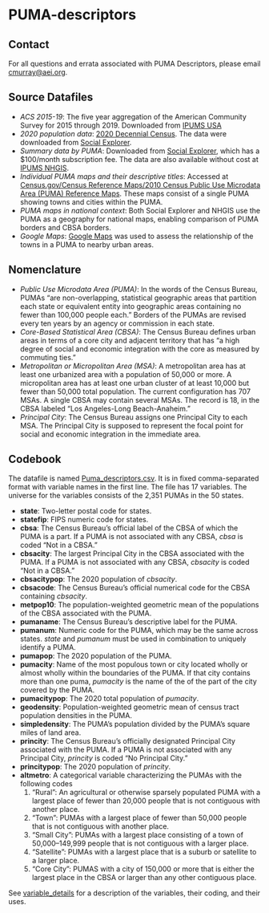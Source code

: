 # PUMA-descriptors

## Contact

For all questions and errata associated with PUMA Descriptors, please email cmurray@aei.org. 

## Source Datafiles

* _ACS 2015-19_: The five year aggregation of the American Community Survey for 2015 through 2019. Downloaded from [IPUMS USA](usa.ipums.org)
* _2020 population data_: [2020 Decennial Census](https://www.census.gov/programs-surveys/decennial-census/about/rdo/summary-files.html). The data were downloaded from [Social Explorer](socialexplorer.com).
* _Summary data by PUMA_: Downloaded from [Social Explorer](socialexplorer.com), which has a $100/month subscription fee. The data are also available without cost at [IPUMS NHGIS](www.nhgis.org).
* _Individual PUMA maps and their descriptive titles_: Accessed at [Census.gov/Census Reference Maps/2010 Census Public Use Microdata Area (PUMA) Reference Maps](census.gov/geographies/reference-mxaps/2010/geo/2010-PUMAs.html). These maps consist of a single PUMA showing towns and cities within the PUMA.
* _PUMA maps in national context_: Both Social Explorer and NHGIS use the PUMA as a geography for national maps, enabling comparison of PUMA borders and CBSA borders.
* _Google Maps_: [Google Maps](google.com/maps) was used to assess the relationship of the towns in a PUMA to nearby urban areas. 

## Nomenclature

* _Public Use Microdata Area (PUMA)_: In the words of the Census Bureau, PUMAs “are non-overlapping, statistical geographic areas that partition each state or equivalent entity into geographic areas containing no fewer than 100,000 people each.” Borders of the PUMAs are revised every ten years by an agency or commission in each state.
* _Core-Based Statistical Area (CBSA)_: The Census Bureau defines urban areas in terms of a core city and adjacent territory that has “a high degree of social and economic integration with the core as measured by commuting ties.” 
* _Metropolitan or Micropolitan Area (MSA)_: A metropolitan area has at least one urbanized area with a population of 50,000 or more. A micropolitan area has at least one urban cluster of at least 10,000 but fewer than 50,000 total population. The current configuration has 707 MSAs. A single CBSA may contain several MSAs. The record is 18, in the CBSA labeled “Los Angeles-Long Beach-Anaheim.” 
* _Principal City_: The Census Bureau assigns one Principal City to each MSA. The Principal City is supposed to represent the focal point for social and economic integration in the immediate area.  

## Codebook

The datafile is named [Puma_descriptors.csv](). It is in fixed comma-separated format with variable names in the first line. The file has 17 variables. The universe for the variables consists of the 2,351 PUMAs in the 50 states.

* **state**: Two-letter postal code for states. 
* **statefip**: FIPS numeric code for states. 
* **cbsa**: The Census Bureau’s official label of the CBSA of which the PUMA is a part. If a PUMA is not associated with any CBSA, _cbsa_ is coded “Not in a CBSA.”
* **cbsacity**: The largest Principal City in the CBSA associated with the PUMA. If a PUMA is not associated with any CBSA, _cbsacity_ is coded “Not in a CBSA.” 
* **cbsacitypop**: The 2020 population of _cbsacity_. 
* **cbsacode**: The Census Bureau’s official numerical code for the CBSA containing _cbsacity_.
* **metpop10**: The population-weighted geometric mean of the populations of the CBSA associated with the PUMA.
* **pumaname**: The Census Bureau’s descriptive label for the PUMA.
* **pumanum**: Numeric code for the PUMA, which may be the same across states. _state_ and _pumanum_ must be used in combination to uniquely identify a PUMA. 
* **pumapop**: The 2020 population of the PUMA.
* **pumacity**: Name of the most populous town or city located wholly or almost wholly within the boundaries of the PUMA. If that city contains more than one puma, _pumacity_ is the name of the of the part of the city covered by the PUMA.  
* **pumacitypop**: The 2020 total population of _pumacity_. 
* **geodensity**: Population-weighted geometric mean of census tract population densities in the PUMA.
* **simpledensity**: The PUMA’s population divided by the PUMA’s square miles of land area. 
* **princity**: The Census Bureau’s officially designated Principal City associated with the PUMA. If a PUMA is not associated with any Principal City, _princity_ is coded “No Principal City.” 
* **princitypop**: The 2020 population of _princity_. 
* **altmetro**: A categorical variable characterizing the PUMAs with the following codes
  1.	“Rural”: An agricultural or otherwise sparsely populated PUMA with a largest place of fewer than 20,000 people that is not contiguous with another place.
  2.	“Town”: PUMAs with a largest place of fewer than 50,000 people that is not contiguous with another place.
  3.	“Small City”: PUMAs with a largest place consisting of a town of 50,000–149,999 people that is not contiguous with a larger place.
  4.	“Satellite”: PUMAs with a largest place that is a suburb or satellite to a larger place.
  5.	“Core City”: PUMAS with a city of 150,000 or more that is either the largest place in the CBSA or larger than any other contiguous place.

See [variable_details]() for a description of the variables, their coding, and their uses.
